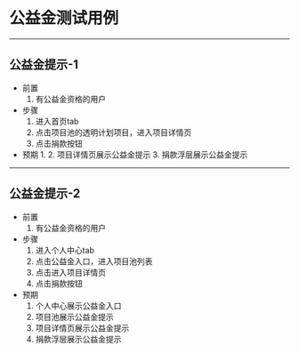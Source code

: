 # 公益金测试用例
***

## 公益金提示-1
- 前置
  1. 有公益金资格的用户
- 步骤
  1. 进入首页tab
  2. 点击项目池的透明计划项目，进入项目详情页
  3. 点击捐款按钮
- 预期
  1.
  2. 项目详情页展示公益金提示
  3. 捐款浮层展示公益金提示

***

## 公益金提示-2
- 前置
  1. 有公益金资格的用户
- 步骤
  1. 进入个人中心tab
  2. 点击公益金入口，进入项目池列表
  3. 点击进入项目详情页
  4. 点击捐款按钮
- 预期
  1. 个人中心展示公益金入口
  2. 项目池展示公益金提示
  3. 项目详情页展示公益金提示
  4. 捐款浮层展示公益金提示